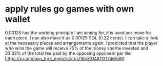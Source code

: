 # apply rules go games with own wallet
0.00125 has the working principle I am aiming for, it is used per move for each piece. 
I can also make it as 0.00125 SOL (0.22 cents). I can take a look at the necessary places and arrangements again.
I predicted that the player who wins the game will receive 75% of the money she/he invested and 33.33% of the total fee paid by the opposing opponent per tile
https://x.com/inan_turk_deniz/status/1853314811217465661
